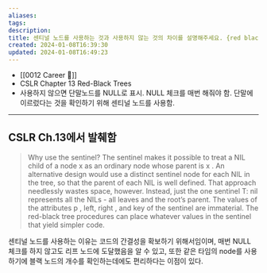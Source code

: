 ```yaml
---
aliases: 
tags: 
description:
title: 센티널 노드를 사용하는 것과 사용하지 않는 것의 차이를 설명해주세요. {red black tree}
created: 2024-01-08T16:39:30
updated: 2024-01-08T16:49:23
---
```

- [[0012 Career 💼]]
- CSLR Chapter 13 Red-Black Trees
- 사용하지 않으면 단말노드를 NULL로 표시. NULL 체크를 매번 해줘야 함. 단말에 이르렀다는 것을 확인하기 위해 센티널 노드를 사용함.

---

## CSLR Ch.13에서 발췌함

> Why use the sentinel? The sentinel makes it possible to treat a NIL child of a node x as an ordinary node whose parent is x . An alternative design would use a  distinct sentinel node for each NIL in the tree, so that the parent of each NIL is well defined. That approach needlessly wastes space, however. Instead, just the one sentinel T: nil represents all the NILs - all leaves and the root’s parent. The values of the attributes p , left, right , and key of the sentinel are immaterial. The red-black tree procedures can place whatever values in the sentinel that yield simpler code. 

센티널 노드를 사용하는 이유는 코드의 간결성을 확보하기 위해서임이며, 매번 NULL 체크를 하지 않고도 리프 노드에 도달했음을 알 수 있고, 또한 같은 타임의 node를 사용하기에 블랙 노드의 개수를 확인하는데에도 편리하다는 이점이 있다.
